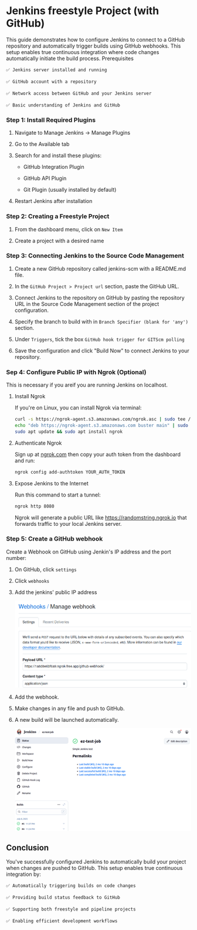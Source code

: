 # Jenkins freestyle Project (with GitHub)

This guide demonstrates how to configure Jenkins to connect to a GitHub repository and automatically trigger builds using GitHub webhooks. This setup enables true continuous integration where code changes automatically initiate the build process.
Prerequisites

    ✅ Jenkins server installed and running

    ✅ GitHub account with a repository

    ✅ Network access between GitHub and your Jenkins server

    ✅ Basic understanding of Jenkins and GitHub

### Step 1: Install Required Plugins

1. Navigate to Manage Jenkins → Manage Plugins

2. Go to the Available tab

3. Search for and install these plugins:

    - GitHub Integration Plugin

    - GitHub API Plugin

    - Git Plugin (usually installed by default)

4. Restart Jenkins after installation

### Step 2: Creating a Freestyle Project

1. From the dashboard menu, click on `New Item`

2. Create a project with a desired name

### Step 3: Connecting Jenkins to the Source Code Management

1. Create a new GitHub repository called jenkins-scm with a README.md file.

2. In the `GitHub Project > Project url` section, paste the GitHub URL.

3. Connect Jenkins to the repository on GitHub by pasting the repository URL in the Source Code Management section of the project configuration. 

4. Specify the branch to build with in `Branch Specifier (blank for 'any')` section.

5. Under `Triggers`, tick the box `GitHub hook trigger for GITScm polling`

6. Save the configuration and click "Build Now" to connect Jenkins to your repository.

### Sep 4: Configure Public IP with Ngrok (Optional)

This is necessary if you areif you are running Jenkins on localhost.

1. Install Ngrok

    If you're on Linux, you can install Ngrok via terminal:

    ```bash
    curl -s https://ngrok-agent.s3.amazonaws.com/ngrok.asc | sudo tee /etc/apt/trusted.gpg.d/ngrok.asc >/dev/null
    echo "deb https://ngrok-agent.s3.amazonaws.com buster main" | sudo tee /etc/apt/sources.list.d/ngrok.list
    sudo apt update && sudo apt install ngrok
    ```
2. Authenticate Ngrok

    Sign up at [ngrok.com](https://ngrok.com) then copy your auth token from the dashboard and run:

    ```sh
    ngrok config add-authtoken YOUR_AUTH_TOKEN
    ```

3. Expose Jenkins to the Internet

    Run this command to start a tunnel:

    ```sh
    ngrok http 8080
    ```

    Ngrok will generate a public URL like https://randomstring.ngrok.io that forwards traffic to your local Jenkins server.

### Step 5: Create a GitHub webhook

Create a Webhook on GitHub using Jenkin's IP address and the port number:

1. On GitHub, click `settings`

2. Click `webhooks`

3. Add the jenkins' public IP address 

    ![ip](./jenks4.png)

4. Add the webhook.

5. Make changes in any file and push to GitHub.

6. A new build will be launched automatically.

    ![](./jenk3.png)

## Conclusion

You've successfully configured Jenkins to automatically build your project when changes are pushed to GitHub. This setup enables true continuous integration by:

    ✅ Automatically triggering builds on code changes

    ✅ Providing build status feedback to GitHub

    ✅ Supporting both freestyle and pipeline projects

    ✅ Enabling efficient development workflows